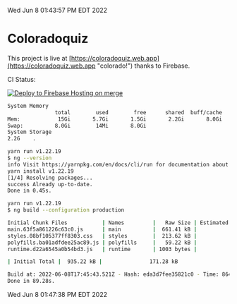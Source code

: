 Wed Jun  8 01:43:57 PM EDT 2022

# Coloradoquiz


This project is live at [https://coloradoquiz.web.app](https://coloradoquiz.web.app "colorado!") thanks to Firebase.

CI Status: 

[![Deploy to Firebase Hosting on merge](https://github.com/teamkushal/coloradoquiz/actions/workflows/firebase-hosting-merge.yml/badge.svg)](https://github.com/teamkushal/coloradoquiz/actions/workflows/firebase-hosting-merge.yml)

```bash
System Memory
               total        used        free      shared  buff/cache   available
Mem:            15Gi       5.7Gi       1.5Gi       2.2Gi       8.0Gi       7.1Gi
Swap:          8.0Gi        14Mi       8.0Gi
System Storage
2.2G	.
```
```bash
yarn run v1.22.19
$ ng --version
info Visit https://yarnpkg.com/en/docs/cli/run for documentation about this command.
yarn install v1.22.19
[1/4] Resolving packages...
success Already up-to-date.
Done in 0.45s.
```
```bash
yarn run v1.22.19
$ ng build --configuration production

Initial Chunk Files           | Names         |   Raw Size | Estimated Transfer Size
main.63f5a861226c63c0.js      | main          |  661.41 kB |               141.93 kB
styles.08bf105377ff8303.css   | styles        |  213.62 kB |                12.63 kB
polyfills.ba01adfdee25ac89.js | polyfills     |   59.22 kB |                16.17 kB
runtime.d22a6545a0b54bd3.js   | runtime       | 1003 bytes |               563 bytes

| Initial Total |  935.22 kB |               171.28 kB

Build at: 2022-06-08T17:45:43.521Z - Hash: eda3d7fee35821c0 - Time: 86434ms
Done in 89.28s.
```
Wed Jun  8 01:47:38 PM EDT 2022
